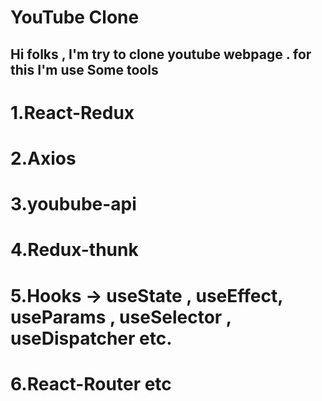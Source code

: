 # YouTube Clone
## Hi folks , I'm try to clone youtube webpage . for this I'm use Some tools
# 1.React-Redux 
# 2.Axios 
# 3.youbube-api 
# 4.Redux-thunk 
# 5.Hooks -> useState , useEffect, useParams , useSelector , useDispatcher etc.
# 6.React-Router etc 

